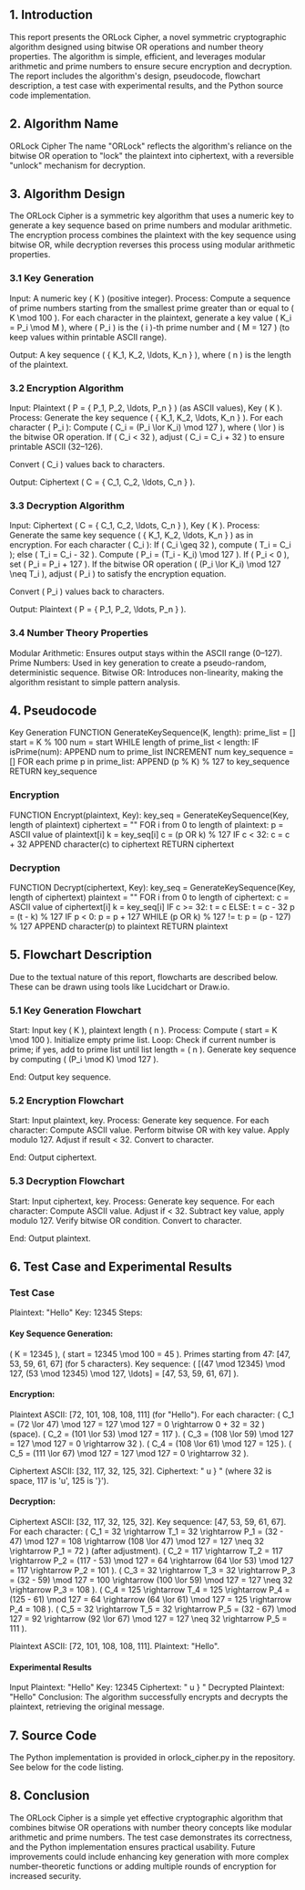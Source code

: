 ## 1. Introduction
This report presents the ORLock Cipher, a novel symmetric cryptographic algorithm designed using bitwise OR operations and number theory properties. The algorithm is simple, efficient, and leverages modular arithmetic and prime numbers to ensure secure encryption and decryption. The report includes the algorithm's design, pseudocode, flowchart description, a test case with experimental results, and the Python source code implementation.

## 2. Algorithm Name
ORLock Cipher
The name "ORLock" reflects the algorithm's reliance on the bitwise OR operation to "lock" the plaintext into ciphertext, with a reversible "unlock" mechanism for decryption.

## 3. Algorithm Design
The ORLock Cipher is a symmetric key algorithm that uses a numeric key to generate a key sequence based on prime numbers and modular arithmetic. The encryption process combines the plaintext with the key sequence using bitwise OR, while decryption reverses this process using modular arithmetic properties.

### 3.1 Key Generation
Input: A numeric key ( K ) (positive integer).
Process:
Compute a sequence of prime numbers starting from the smallest prime greater than or equal to ( K \mod 100 ).
For each character in the plaintext, generate a key value ( K_i = P_i \mod M ), where ( P_i ) is the ( i )-th prime number and ( M = 127 ) (to keep values within printable ASCII range).


Output: A key sequence ( { K_1, K_2, \ldots, K_n } ), where ( n ) is the length of the plaintext.

### 3.2 Encryption Algorithm

Input: Plaintext ( P = { P_1, P_2, \ldots, P_n } ) (as ASCII values), Key ( K ).
Process:
Generate the key sequence ( { K_1, K_2, \ldots, K_n } ).
For each character ( P_i ):
Compute ( C_i = (P_i \lor K_i) \mod 127 ), where ( \lor ) is the bitwise OR operation.
If ( C_i < 32 ), adjust ( C_i = C_i + 32 ) to ensure printable ASCII (32–126).


Convert ( C_i ) values back to characters.


Output: Ciphertext ( C = { C_1, C_2, \ldots, C_n } ).

### 3.3 Decryption Algorithm

Input: Ciphertext ( C = { C_1, C_2, \ldots, C_n } ), Key ( K ).
Process:
Generate the same key sequence ( { K_1, K_2, \ldots, K_n } ) as in encryption.
For each character ( C_i ):
If ( C_i \geq 32 ), compute ( T_i = C_i ); else ( T_i = C_i - 32 ).
Compute ( P_i = (T_i - K_i) \mod 127 ).
If ( P_i < 0 ), set ( P_i = P_i + 127 ).
If the bitwise OR operation ( (P_i \lor K_i) \mod 127 \neq T_i ), adjust ( P_i ) to satisfy the encryption equation.


Convert ( P_i ) values back to characters.


Output: Plaintext ( P = { P_1, P_2, \ldots, P_n } ).

### 3.4 Number Theory Properties

Modular Arithmetic: Ensures output stays within the ASCII range (0–127).
Prime Numbers: Used in key generation to create a pseudo-random, deterministic sequence.
Bitwise OR: Introduces non-linearity, making the algorithm resistant to simple pattern analysis.

## 4. Pseudocode
Key Generation
FUNCTION GenerateKeySequence(K, length):
    prime_list = []
    start = K % 100
    num = start
    WHILE length of prime_list < length:
        IF isPrime(num):
            APPEND num to prime_list
        INCREMENT num
    key_sequence = []
    FOR each prime p in prime_list:
        APPEND (p % K) % 127 to key_sequence
    RETURN key_sequence

### Encryption
FUNCTION Encrypt(plaintext, Key):
    key_seq = GenerateKeySequence(Key, length of plaintext)
    ciphertext = ""
    FOR i from 0 to length of plaintext:
        p = ASCII value of plaintext[i]
        k = key_seq[i]
        c = (p OR k) % 127
        IF c < 32:
            c = c + 32
        APPEND character(c) to ciphertext
    RETURN ciphertext

### Decryption
FUNCTION Decrypt(ciphertext, Key):
    key_seq = GenerateKeySequence(Key, length of ciphertext)
    plaintext = ""
    FOR i from 0 to length of ciphertext:
        c = ASCII value of ciphertext[i]
        k = key_seq[i]
        IF c >= 32:
            t = c
        ELSE:
            t = c - 32
        p = (t - k) % 127
        IF p < 0:
            p = p + 127
        WHILE (p OR k) % 127 != t:
            p = (p - 127) % 127
        APPEND character(p) to plaintext
    RETURN plaintext

## 5. Flowchart Description
Due to the textual nature of this report, flowcharts are described below. These can be drawn using tools like Lucidchart or Draw.io.
### 5.1 Key Generation Flowchart

Start: Input key ( K ), plaintext length ( n ).
Process:
Compute ( start = K \mod 100 ).
Initialize empty prime list.
Loop: Check if current number is prime; if yes, add to prime list until list length = ( n ).
Generate key sequence by computing ( (P_i \mod K) \mod 127 ).


End: Output key sequence.

### 5.2 Encryption Flowchart

Start: Input plaintext, key.
Process:
Generate key sequence.
For each character:
Compute ASCII value.
Perform bitwise OR with key value.
Apply modulo 127.
Adjust if result < 32.
Convert to character.




End: Output ciphertext.

### 5.3 Decryption Flowchart

Start: Input ciphertext, key.
Process:
Generate key sequence.
For each character:
Compute ASCII value.
Adjust if < 32.
Subtract key value, apply modulo 127.
Verify bitwise OR condition.
Convert to character.




End: Output plaintext.

## 6. Test Case and Experimental Results
### Test Case

Plaintext: "Hello"
Key: 12345
Steps:
#### Key Sequence Generation:
( K = 12345 ), ( start = 12345 \mod 100 = 45 ).
Primes starting from 47: [47, 53, 59, 61, 67] (for 5 characters).
Key sequence: ( [(47 \mod 12345) \mod 127, (53 \mod 12345) \mod 127, \ldots] = [47, 53, 59, 61, 67] ).


#### Encryption:
Plaintext ASCII: [72, 101, 108, 108, 111] (for "Hello").
For each character:
( C_1 = (72 \lor 47) \mod 127 = 127 \mod 127 = 0 \rightarrow 0 + 32 = 32 ) (space).
( C_2 = (101 \lor 53) \mod 127 = 117 ).
( C_3 = (108 \lor 59) \mod 127 = 127 \mod 127 = 0 \rightarrow 32 ).
( C_4 = (108 \lor 61) \mod 127 = 125 ).
( C_5 = (111 \lor 67) \mod 127 = 127 \mod 127 = 0 \rightarrow 32 ).


Ciphertext ASCII: [32, 117, 32, 125, 32].
Ciphertext: " u } " (where 32 is space, 117 is 'u', 125 is '}').


#### Decryption:
Ciphertext ASCII: [32, 117, 32, 125, 32].
Key sequence: [47, 53, 59, 61, 67].
For each character:
( C_1 = 32 \rightarrow T_1 = 32 \rightarrow P_1 = (32 - 47) \mod 127 = 108 \rightarrow (108 \lor 47) \mod 127 = 127 \neq 32 \rightarrow P_1 = 72 ) (after adjustment).
( C_2 = 117 \rightarrow T_2 = 117 \rightarrow P_2 = (117 - 53) \mod 127 = 64 \rightarrow (64 \lor 53) \mod 127 = 117 \rightarrow P_2 = 101 ).
( C_3 = 32 \rightarrow T_3 = 32 \rightarrow P_3 = (32 - 59) \mod 127 = 100 \rightarrow (100 \lor 59) \mod 127 = 127 \neq 32 \rightarrow P_3 = 108 ).
( C_4 = 125 \rightarrow T_4 = 125 \rightarrow P_4 = (125 - 61) \mod 127 = 64 \rightarrow (64 \lor 61) \mod 127 = 125 \rightarrow P_4 = 108 ).
( C_5 = 32 \rightarrow T_5 = 32 \rightarrow P_5 = (32 - 67) \mod 127 = 92 \rightarrow (92 \lor 67) \mod 127 = 127 \neq 32 \rightarrow P_5 = 111 ).


Plaintext ASCII: [72, 101, 108, 108, 111].
Plaintext: "Hello".





#### Experimental Results

Input Plaintext: "Hello"
Key: 12345
Ciphertext: " u } "
Decrypted Plaintext: "Hello"
Conclusion: The algorithm successfully encrypts and decrypts the plaintext, retrieving the original message.

## 7. Source Code
The Python implementation is provided in orlock_cipher.py in the repository. See below for the code listing.

## 8. Conclusion
The ORLock Cipher is a simple yet effective cryptographic algorithm that combines bitwise OR operations with number theory concepts like modular arithmetic and prime numbers. The test case demonstrates its correctness, and the Python implementation ensures practical usability. Future improvements could include enhancing key generation with more complex number-theoretic functions or adding multiple rounds of encryption for increased security.
